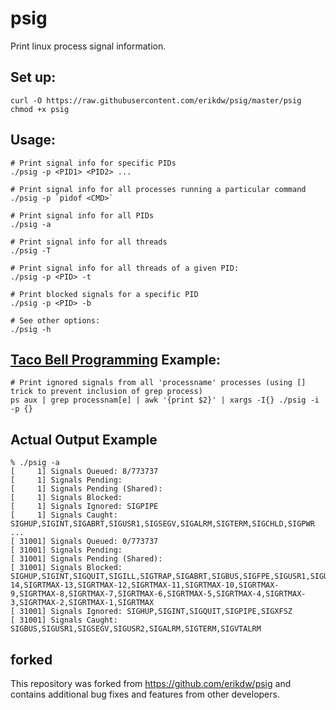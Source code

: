 # psig
Print linux process signal information.

## Set up:
```
curl -O https://raw.githubusercontent.com/erikdw/psig/master/psig
chmod +x psig
```

## Usage:
```
# Print signal info for specific PIDs
./psig -p <PID1> <PID2> ...

# Print signal info for all processes running a particular command
./psig -p `pidof <CMD>`

# Print signal info for all PIDs
./psig -a

# Print signal info for all threads
./psig -T

# Print signal info for all threads of a given PID:
./psig -p <PID> -t

# Print blocked signals for a specific PID
./psig -p <PID> -b

# See other options:
./psig -h

```

## [Taco Bell Programming](http://widgetsandshit.com/teddziuba/2010/10/taco-bell-programming.html) Example:
```
# Print ignored signals from all 'processname' processes (using [] trick to prevent inclusion of grep process)
ps aux | grep processnam[e] | awk '{print $2}' | xargs -I{} ./psig -i -p {}
```

## Actual Output Example
```
% ./psig -a
[     1] Signals Queued: 8/773737
[     1] Signals Pending:
[     1] Signals Pending (Shared):
[     1] Signals Blocked:
[     1] Signals Ignored: SIGPIPE
[     1] Signals Caught: SIGHUP,SIGINT,SIGABRT,SIGUSR1,SIGSEGV,SIGALRM,SIGTERM,SIGCHLD,SIGPWR
...
[ 31001] Signals Queued: 0/773737
[ 31001] Signals Pending:
[ 31001] Signals Pending (Shared):
[ 31001] Signals Blocked: SIGHUP,SIGINT,SIGQUIT,SIGILL,SIGTRAP,SIGABRT,SIGBUS,SIGFPE,SIGUSR1,SIGUSR2,SIGPIPE,SIGALRM,SIGTERM,SIGSTKFLT,SIGCHLD,SIGCONT,SIGTSTP,SIGTTIN,SIGTTOU,SIGURG,SIGXCPU,SIGXFSZ,SIGPROF,SIGWINCH,SIGIO,SIGPWR,SIGSYS,SIGRTMIN,SIGRTMIN+1,SIGRTMIN+2,SIGRTMIN+3,SIGRTMIN+4,SIGRTMIN+5,SIGRTMIN+6,SIGRTMIN+7,SIGRTMIN+8,SIGRTMIN+9,SIGRTMIN+10,SIGRTMIN+11,SIGRTMIN+12,SIGRTMIN+13,SIGRTMIN+14,SIGRTMIN+15,SIGRTMAX-14,SIGRTMAX-13,SIGRTMAX-12,SIGRTMAX-11,SIGRTMAX-10,SIGRTMAX-9,SIGRTMAX-8,SIGRTMAX-7,SIGRTMAX-6,SIGRTMAX-5,SIGRTMAX-4,SIGRTMAX-3,SIGRTMAX-2,SIGRTMAX-1,SIGRTMAX
[ 31001] Signals Ignored: SIGHUP,SIGINT,SIGQUIT,SIGPIPE,SIGXFSZ
[ 31001] Signals Caught: SIGBUS,SIGUSR1,SIGSEGV,SIGUSR2,SIGALRM,SIGTERM,SIGVTALRM
```

## forked

This repository was forked from https://github.com/erikdw/psig
and contains additional bug fixes and features from other developers.

